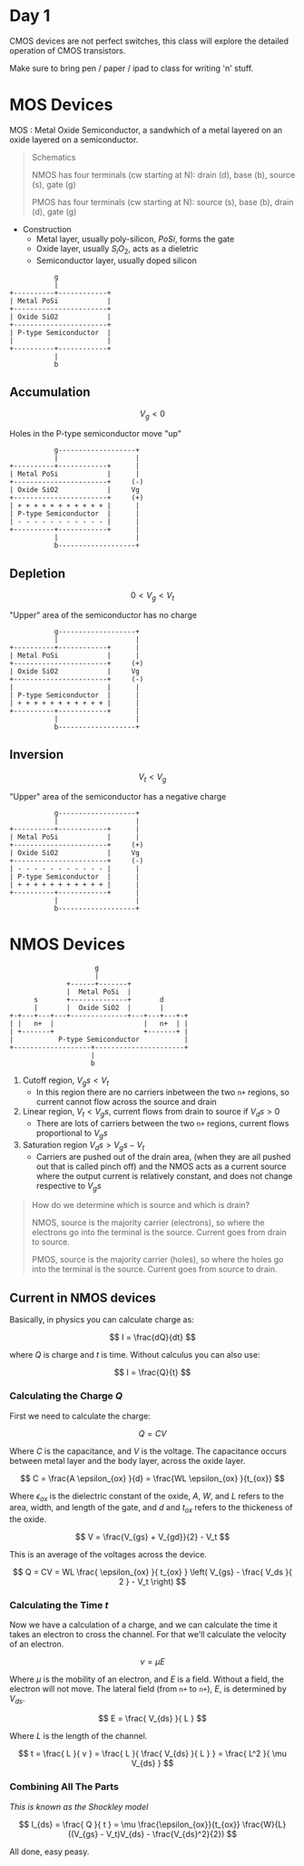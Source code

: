 # Day 1

CMOS devices are not perfect switches, this class will explore the detailed
operation of CMOS transistors.

Make sure to bring pen / paper / ipad to class for writing 'n' stuff.

# MOS Devices

MOS
: Metal Oxide Semiconductor, a sandwhich of a metal layered on an oxide layered
on a semiconductor.

> Schematics
>
> NMOS has four terminals (cw starting at N): drain (d), base (b), source (s),
> gate (g)
>
> PMOS has four terminals (cw starting at N): source (s), base (b), drain (d),
> gate (g)

- Construction
  - Metal layer, usually poly-silicon, $Po Si$, forms the gate
  - Oxide layer, usually $S_i O_2$, acts as a dieletric
  - Semiconductor layer, usually doped silicon

```
           g
           |
+----------+------------+
| Metal PoSi            |
+-----------------------+
| Oxide SiO2            |
+-----------------------+
| P-type Semiconductor  |
|                       |
+----------+------------+
           |
           b
```

## Accumulation

$$ V_g < 0 $$

Holes in the P-type semiconductor move "up"

```
           g-------------------+
           |                   |
+----------+------------+      |
| Metal PoSi            |      |
+-----------------------+     (-)
| Oxide SiO2            |     Vg
+-----------------------+     (+)
| + + + + + + + + + + + |      |
| P-type Semiconductor  |      |
| - - - - - - - - - - - |      |
+----------+------------+      |
           |                   |
           b-------------------+
```

## Depletion

$$ 0 < V_g < V_t $$

"Upper" area of the semiconductor has no charge

```
           g-------------------+
           |                   |
+----------+------------+      |
| Metal PoSi            |      |
+-----------------------+     (+)
| Oxide SiO2            |     Vg
+-----------------------+     (-)
|                       |      |
| P-type Semiconductor  |      |
| + + + + + + + + + + + |      |
+----------+------------+      |
           |                   |
           b-------------------+
```

## Inversion

$$ V_t < V_g $$

"Upper" area of the semiconductor has a negative charge

```
           g-------------------+
           |                   |
+----------+------------+      |
| Metal PoSi            |      |
+-----------------------+     (+)
| Oxide SiO2            |     Vg
+-----------------------+     (-)
| - - - - - - - - - - - |      |
| P-type Semiconductor  |      |
| + + + + + + + + + + + |      |
+----------+------------+      |
           |                   |
           b-------------------+
```

# NMOS Devices

```
                     g
                     |
              +------+-------+
              |  Metal PoSi  |
      s       +--------------+       d
      |       |  Oxide SiO2  |       |
+-+---+---+---+--------------+---+---+---+-+
| |   n+  |                      |   n+  | |
| +-------+                      +-------+ |
|           P-type Semiconductor           |
+-------------------+----------------------+
                    |
                    b
```

1. Cutoff region, $V_gs < V_t$
   - In this region there are no carriers inbetween the two `n+` regions, so
     current cannot flow across the source and drain
2. Linear region, $V_t < V_gs$, current flows from drain to source if $V_ds > 0$
   - There are lots of carriers between the two `n+` regions, current flows
     proportional to $V_gs$
3. Saturation region $V_ds > V_gs - V_t$
   - Carriers are pushed out of the drain area, (when they are all pushed out that
     is called pinch off) and the NMOS acts as a current source where the output
     current is relatively constant, and does not change respective to $V_gs$

> How do we determine which is source and which is drain?
>
> NMOS, source is the majority carrier (electrons), so where the electrons go into
> the terminal is the source. Current goes from drain to source.
>
> PMOS, source is the majority carrier (holes), so where the holes go into the
> terminal is the source. Current goes from source to drain.

## Current in NMOS devices

Basically, in physics you can calculate charge as:

$$ I = \frac{dQ}{dt} $$

where $Q$ is charge and $t$ is time. Without calculus you can also use:

$$ I = \frac{Q}{t} $$

### Calculating the Charge $Q$

First we need to calculate the charge:

$$ Q = CV $$

Where $C$ is the capacitance, and $V$ is the voltage. The capacitance occurs between 
metal layer and the body layer, across the oxide layer.

$$ C = \frac{A \epsilon_{ox} }{d} = \frac{WL  \epsilon_{ox} }{t_{ox}} $$ 

Where $\epsilon_{ox}$ is the dielectric constant of the oxide, 
$A$, $W$, and $L$ refers to the area, width, and length of the gate,
and $d$ and $t_{ox}$ refers to the thickeness of the oxide.

$$ V = \frac{V_{gs} + V_{gd}}{2} - V_t $$

This is an average of the voltages across the device.

$$ Q = CV = WL \frac{ \epsilon_{ox} }{ t_{ox} } \left( V_{gs} - \frac{ V_ds }{ 2 } - V_t \right) $$

### Calculating the Time $t$

Now we have a calculation of a charge, and we can calculate the time it takes an 
electron to cross the channel. For that we'll calculate the velocity of an electron.

$$ v = \mu E $$

Where $\mu$ is the mobility of an electron, and $E$ is a field. Without a field, the 
electron will not move. The lateral field (from `n+` to `n+`), $E$, is determined by 
$V_{ds}$.

$$ E = \frac{ V_{ds} }{ L } $$

Where $L$ is the length of the channel.

$$ t = \frac{ L }{ v } = \frac{ L }{ \frac{ V_{ds} }{ L } } = \frac{ L^2 }{ \mu V_{ds} } $$

### Combining All The Parts

_This is known as the Shockley model_

$$ I_{ds} = \frac{ Q }{ t } = \mu \frac{\epsilon_{ox}}{t_{ox}} \frac{W}{L} ((V_{gs} - V_t)V_{ds} - \frac{V_{ds}^2}{2}) $$

All done, easy peasy.
